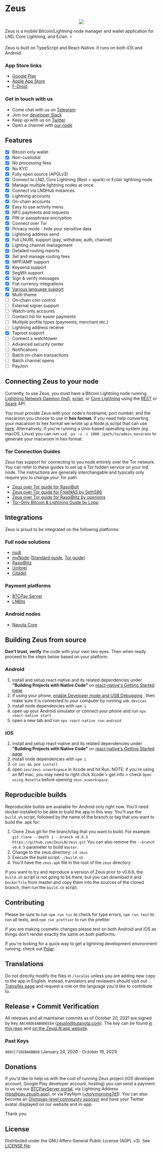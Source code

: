 # Zeus
<p align="center"><img src="https://user-images.githubusercontent.com/55287964/163089394-87203617-cfd8-4227-8d00-1a11a98b04fb.png"></p>

Zeus is a mobile Bitcoin/Lightning node manager and wallet application for LND, Core Lightning, and Eclair. ⚡️

Zeus is built on TypeScript and React-Native. It runs on both iOS and Android.

### App Store links
* [Google Play](https://play.google.com/store/apps/details?id=app.zeusln.zeus)
* [Apple App Store](https://apps.apple.com/us/app/zeus-ln/id1456038895)
* [F-Droid](https://f-droid.org/packages/app.zeusln.zeus/)

### Get in touch with us
* Come chat with us on
[Telegram](https://t.me/zeusLN)
* Join our
[developer Slack](https://zeusln.slack.com/join/shared_invite/zt-qw205nqa-o4VJJC0zPI7HiSfToZGoVw#/)
* Keep up with us on
[Twitter](https://twitter.com/ZeusLN)
* Open a channel with
[our node](https://amboss.space/node/031b301307574bbe9b9ac7b79cbe1700e31e544513eae0b5d7497483083f99e581)

## Features

- [x] Bitcoin only wallet
- [x] Non-custodial
- [x] No processing fees
- [x] No KYC
- [x] Fully open source (APGLv3)
- [x] Connect to LND, Core Lightning (Rest + spark) or Eclair lightning node
- [x] Manage multiple lightning nodes at once
- [x] Connect via LNDHub instances
- [x] Lightning accounts
- [x] On-chain accounts
- [x] Easy to use activity menu
- [x] NFC payments and requests
- [x] PIN or passphrase encryption
- [x] Connect over Tor
- [x] Privacy mode - hide your sensitive data
- [x] Lightning address send
- [x] Full LNURL support (pay, withdraw, auth, channel)
- [x] Lighting channel management
- [x] Detailed routing reports
- [x] Set and manage routing fees
- [x] MPP/AMP support
- [x] Keysend support
- [x] SegWit support 
- [x] Sign & verify messages
- [x] Fiat currency integrations
- [x] [Various language support](https://www.transifex.com/ZeusLN/zeus/)
- [x] Multi-theme
- [ ] On-chain coin control 
- [ ] External signer support
- [ ] Watch-only accounts
- [ ] Contact list for easier payments
- [ ] Multiple profile types (payments, merchant etc.)
- [ ] Lightning address receive
- [x] Taproot support 
- [ ] Connect a watchtower
- [ ] Advanced security center
- [ ] Notifications 
- [ ] Batch on-chain transactions
- [ ] Batch channel opens
- [ ] PayJoin

## Connecting Zeus to your node

Currently, to use Zeus, you must have a Bitcoin Lightning node running [Lightning Network Daemon (lnd)](https://github.com/LightningNetwork/lnd), [eclair](https://github.com/ACINQ/eclair), or [Core Lightning](https://github.com/ElementsProject/lightning) using the [REST](https://github.com/Ride-The-Lightning/c-lightning-REST/) or [Spark](https://github.com/shesek/spark-wallet#server-installation) API.

You must provide Zeus with your node's hostname, port number, and the macaroon you choose to use in **hex format**. If you need help converting your macaroon to hex format we wrote up a Node.js script that can use
[here](https://github.com/ZeusLN/lnd-hex-macaroon-generator/). Alternatively, if you're running a Unix-based operating system (eg. macOS, Linux) you can run `xxd -ps -u -c 1000 /path/to/admin.macaroon` to generate your macaroon in hex format.

### Tor Connection Guides

Zeus has support for connecting to you node entirely over the Tor network. You can refer to these guides to set up a Tor hidden service on your lnd node. The instructions are generally interchangable and typically only require you to change your Tor path.

* [Zeus over Tor guide for RaspiBolt](https://raspibolt.org/guide/lightning/mobile-app.html)
* [Zeus over Tor guide for FreeNAS by Seth586](https://github.com/seth586/guides/blob/master/FreeNAS/wallets/zeusln.md)
* [Zeus over Tor guide for RaspiBlitz by openoms](https://github.com/openoms/bitcoin-tutorials/blob/master/Zeus_to_RaspiBlitz_through_Tor.md)
* [Tor-Only Bitcoin & Lightning Guide by Lopp](https://blog.lopp.net/tor-only-bitcoin-lightning-guide/)

## Integrations

Zeus is proud to be integrated on the following platforms:

### Full node solutions
* [nodl](https://www.nodl.it/)
* [myNode](https://mynodebtc.com/) ([Standard guide](https://mynodebtc.com/guide/zeus), [Tor guide](https://mynodebtc.com/guide/zeus_tor))
* [RaspiBlitz](https://github.com/rootzoll/raspiblitz)
* [Umbrel](https://getumbrel.com/)
* [Citadel](https://runcitadel.space/)

### Payment platforms
* [BTCPay Server](https://btcpayserver.org/)
* [LNBits](https://lnbits.com/)

### Android nodes
* [Nayuta Core](https://nayuta.co/core/)

## Building Zeus from source

**Don't trust, verify** the code with your own two eyes. Then when ready proceed to the steps below based on your platform.

### Android
1. install and setup react-native and its related dependencies under **"Building Projects with Native Code"** on
[react-native's Getting Started page](https://reactnative.dev/docs/environment-setup)
2. if using your phone,
[enable Developer mode and USB Debugging](https://developer.android.com/studio/debug/dev-options)
, then make sure it is connected to your computer by running `adb devices`
3. install node dependencies with `npm i`
4. open up your Android simulator or connect your phone and run `npx react-native start`
5. open a new tab and run `npx react-native run-android`

### iOS
1. install and setup react-native and its related dependencies under **"Building Projects with Native Code"** on
[react-native's Getting Started page](https://reactnative.dev/docs/environment-setup)
2. install node dependencies with `npm i`
3. `cd ios && pod install`
4. open `ios/zeus.xcworkspace` in Xcode and hit Run. NOTE: if you're using an M1 mac, you may need to right click Xcode > get info > check `Open using Rosetta` before opening `zeus.xcworkspace`.

## Reproducible builds

Reproducible builds are available for Android only right now. You'll need docker installed to be able to build the app in this way. You'll use the `build.sh` script, followed by the name of the branch or tag that you want to build the .apk for:

1. Clone Zeus git for the branch/tag that you want to build. For example: `git clone --depth 1 --branch v0.6.5 https://github.com/ZeusLN/zeus.git`
    You can also remove the `--branch v0.6.5` parameter to build `master`.
2. Change to the zeus directory: `cd zeus`
3. Execute the build script: `./build.sh`
4. You'll have the `zeus.apk` file in the root of the `zeus` directory

If you want to try and reproduce a version of Zeus prior to v0.6.6, the `build.sh` script is not going to be there, but you can download it and `Dockerfile` from master and copy them into the sources of the cloned branch, then run the `build.sh` script.

## Contributing

Please be sure to run `npm run tsc` to check for type errors, `npm run test` to run all tests, and `npm run prettier` to run the prettier

If you are making cosmetic changes please test on both Android and iOS as things don't render exactly the same on both platforms.

If you're looking for a quick way to get a lightning development environment running, check out [Polar](https://github.com/jamaljsr/polar).

## Translations

Do not directly modify the files in `/locales` unless you are adding new copy to the app in English. Instead, translators and reviewers should visit out [Transifex page](https://www.transifex.com/ZeusLN/zeus/) and request a role on the language you'd like to contribute to.

## Release + Commit Verification

All releases and all maintainer commits as of October 20, 2021 are signed by key `AAC48DE8AB8DEE84` (zeusln@tutanota.com). The key can be found [in this repo](https://github.com/ZeusLN/zeus/blob/master/PGP.txt) and [on the ZeusLN.app website](https://zeusln.app/PGP.txt).


### Past Keys
`989CC718EBA8BB68` (January 24, 2020 - October 19, 2021)

## Donations

If you'd like to help us with the cost of running Zeus project (iOS developer account, Google Play developer account, hosting) you can send a payment to us via our [BTCPayServer portal](https://pay.zeusln.app/), via Lightning Address (tips@pay.zeusln.app), or via PayNym ([+holymorning7d1](http://my.paynym.is/+holymorning7d1)). You can also become an [Olympian-level community sponsor](https://zeusln.app/about#communitySponsors) and have your Twitter avatar displayed on our website and in-app.

Thank you.

## License

Distributed under the GNU Affero General Public License (AGPL v3). See [LICENSE file](LICENSE).
